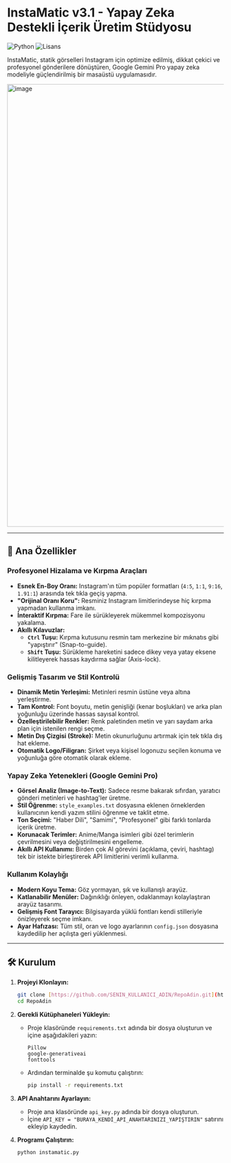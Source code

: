 # InstaMatic v3.1 - Yapay Zeka Destekli İçerik Üretim Stüdyosu

![Python](https://img.shields.io/badge/Python-3.10%2B-blue?style=for-the-badge&logo=python) ![Lisans](https://img.shields.io/badge/Lisans-MIT-green?style=for-the-badge)

InstaMatic, statik görselleri Instagram için optimize edilmiş, dikkat çekici ve profesyonel gönderilere dönüştüren, Google Gemini Pro yapay zeka modeliyle güçlendirilmiş bir masaüstü uygulamasıdır.

<img width="1919" height="1028" alt="image" src="https://github.com/user-attachments/assets/cdc09037-1433-436f-914b-fb19caf5a7a8" />


---

## 🌟 Ana Özellikler

### Profesyonel Hizalama ve Kırpma Araçları
* **Esnek En-Boy Oranı:** Instagram'ın tüm popüler formatları (`4:5`, `1:1`, `9:16`, `1.91:1`) arasında tek tıkla geçiş yapma.
* **"Orijinal Oranı Koru":** Resminiz Instagram limitlerindeyse hiç kırpma yapmadan kullanma imkanı.
* **İnteraktif Kırpma:** Fare ile sürükleyerek mükemmel kompozisyonu yakalama.
* **Akıllı Kılavuzlar:**
    * **`Ctrl` Tuşu:** Kırpma kutusunu resmin tam merkezine bir mıknatıs gibi "yapıştırır" (Snap-to-guide).
    * **`Shift` Tuşu:** Sürükleme hareketini sadece dikey veya yatay eksene kilitleyerek hassas kaydırma sağlar (Axis-lock).

### Gelişmiş Tasarım ve Stil Kontrolü
* **Dinamik Metin Yerleşimi:** Metinleri resmin üstüne veya altına yerleştirme.
* **Tam Kontrol:** Font boyutu, metin genişliği (kenar boşlukları) ve arka plan yoğunluğu üzerinde hassas sayısal kontrol.
* **Özelleştirilebilir Renkler:** Renk paletinden metin ve yarı saydam arka plan için istenilen rengi seçme.
* **Metin Dış Çizgisi (Stroke):** Metin okunurluğunu artırmak için tek tıkla dış hat ekleme.
* **Otomatik Logo/Filigran:** Şirket veya kişisel logonuzu seçilen konuma ve yoğunluğa göre otomatik olarak ekleme.

### Yapay Zeka Yetenekleri (Google Gemini Pro)
* **Görsel Analiz (Image-to-Text):** Sadece resme bakarak sıfırdan, yaratıcı gönderi metinleri ve hashtag'ler üretme.
* **Stil Öğrenme:** `style_examples.txt` dosyasına eklenen örneklerden kullanıcının kendi yazım stilini öğrenme ve taklit etme.
* **Ton Seçimi:** "Haber Dili", "Samimi", "Profesyonel" gibi farklı tonlarda içerik üretme.
* **Korunacak Terimler:** Anime/Manga isimleri gibi özel terimlerin çevrilmesini veya değiştirilmesini engelleme.
* **Akıllı API Kullanımı:** Birden çok AI görevini (açıklama, çeviri, hashtag) tek bir istekte birleştirerek API limitlerini verimli kullanma.

### Kullanım Kolaylığı
* **Modern Koyu Tema:** Göz yormayan, şık ve kullanışlı arayüz.
* **Katlanabilir Menüler:** Dağınıklığı önleyen, odaklanmayı kolaylaştıran arayüz tasarımı.
* **Gelişmiş Font Tarayıcı:** Bilgisayarda yüklü fontları kendi stilleriyle önizleyerek seçme imkanı.
* **Ayar Hafızası:** Tüm stil, oran ve logo ayarlarının `config.json` dosyasına kaydedilip her açılışta geri yüklenmesi.

---

## 🛠️ Kurulum

1.  **Projeyi Klonlayın:**
    ```bash
    git clone [https://github.com/SENIN_KULLANICI_ADIN/RepoAdin.git](https://github.com/SENIN_KULLANICI_ADIN/RepoAdin.git)
    cd RepoAdin
    ```

2.  **Gerekli Kütüphaneleri Yükleyin:**
    * Proje klasöründe `requirements.txt` adında bir dosya oluşturun ve içine aşağıdakileri yazın:
      ```
      Pillow
      google-generativeai
      fonttools
      ```
    * Ardından terminalde şu komutu çalıştırın:
      ```bash
      pip install -r requirements.txt
      ```

3.  **API Anahtarını Ayarlayın:**
    * Proje ana klasöründe `api_key.py` adında bir dosya oluşturun.
    * İçine `API_KEY = "BURAYA_KENDİ_API_ANAHTARINIZI_YAPIŞTIRIN"` satırını ekleyip kaydedin.

4.  **Programı Çalıştırın:**
    ```bash
    python instamatic.py
    ```

